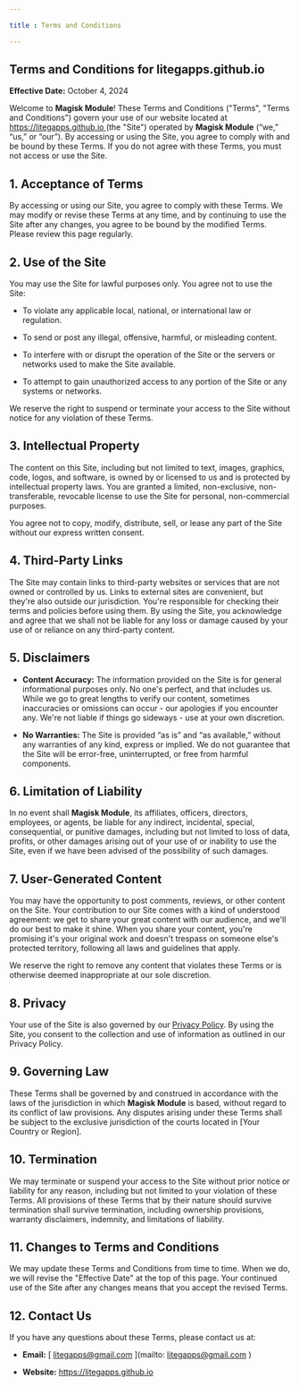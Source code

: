 ```yaml
---

title : Terms and Conditions

---
```


## Terms and Conditions for litegapps.github.io

**Effective Date:** October 4, 2024

Welcome to **Magisk Module**! These Terms and Conditions ("Terms", "Terms and Conditions") govern your use of our website located at [ https://litegapps.github.io ](litegapps.github.io ) (the "Site") operated by **Magisk Module** (“we,” “us,” or “our”). By accessing or using the Site, you agree to comply with and be bound by these Terms. If you do not agree with these Terms, you must not access or use the Site.

## 1. **Acceptance of Terms**

By accessing or using our Site, you agree to comply with these Terms. We may modify or revise these Terms at any time, and by continuing to use the Site after any changes, you agree to be bound by the modified Terms. Please review this page regularly.

## 2. **Use of the Site**

You may use the Site for lawful purposes only. You agree not to use the Site:

- To violate any applicable local, national, or international law or regulation.

- To send or post any illegal, offensive, harmful, or misleading content.

- To interfere with or disrupt the operation of the Site or the servers or networks used to make the Site available.

- To attempt to gain unauthorized access to any portion of the Site or any systems or networks.

We reserve the right to suspend or terminate your access to the Site without notice for any violation of these Terms.

## 3. **Intellectual Property**

The content on this Site, including but not limited to text, images, graphics, code, logos, and software, is owned by or licensed to us and is protected by intellectual property laws. You are granted a limited, non-exclusive, non-transferable, revocable license to use the Site for personal, non-commercial purposes.

You agree not to copy, modify, distribute, sell, or lease any part of the Site without our express written consent.

## 4. **Third-Party Links**

The Site may contain links to third-party websites or services that are not owned or controlled by us. Links to external sites are convenient, but they're also outside our jurisdiction. You're responsible for checking their terms and policies before using them. By using the Site, you acknowledge and agree that we shall not be liable for any loss or damage caused by your use of or reliance on any third-party content.

## 5. **Disclaimers**

- **Content Accuracy:** The information provided on the Site is for general informational purposes only. No one's perfect, and that includes us. While we go to great lengths to verify our content, sometimes inaccuracies or omissions can occur - our apologies if you encounter any. We're not liable if things go sideways - use at your own discretion.

- **No Warranties:** The Site is provided “as is” and “as available,” without any warranties of any kind, express or implied. We do not guarantee that the Site will be error-free, uninterrupted, or free from harmful components.

## 6. **Limitation of Liability**

In no event shall **Magisk Module**, its affiliates, officers, directors, employees, or agents, be liable for any indirect, incidental, special, consequential, or punitive damages, including but not limited to loss of data, profits, or other damages arising out of your use of or inability to use the Site, even if we have been advised of the possibility of such damages.

## 7. **User-Generated Content**

You may have the opportunity to post comments, reviews, or other content on the Site. Your contribution to our Site comes with a kind of understood agreement: we get to share your great content with our audience, and we'll do our best to make it shine. When you share your content, you're promising it's your original work and doesn't trespass on someone else's protected territory, following all laws and guidelines that apply.

We reserve the right to remove any content that violates these Terms or is otherwise deemed inappropriate at our sole discretion.

## 8. **Privacy**

Your use of the Site is also governed by our [Privacy Policy]( https://litegapps.github.io/privacy-policy ). By using the Site, you consent to the collection and use of information as outlined in our Privacy Policy.

## 9. **Governing Law**

These Terms shall be governed by and construed in accordance with the laws of the jurisdiction in which **Magisk Module** is based, without regard to its conflict of law provisions. Any disputes arising under these Terms shall be subject to the exclusive jurisdiction of the courts located in [Your Country or Region].

## 10. **Termination**

We may terminate or suspend your access to the Site without prior notice or liability for any reason, including but not limited to your violation of these Terms. All provisions of these Terms that by their nature should survive termination shall survive termination, including ownership provisions, warranty disclaimers, indemnity, and limitations of liability.

## 11. **Changes to Terms and Conditions**

We may update these Terms and Conditions from time to time. When we do, we will revise the "Effective Date" at the top of this page. Your continued use of the Site after any changes means that you accept the revised Terms.

## 12. **Contact Us**

If you have any questions about these Terms, please contact us at:

- **Email:** [ litegapps@gmail.com ](mailto: litegapps@gmail.com )

- **Website:** [ https://litegapps.github.io ](https://litegapps.github.io )


